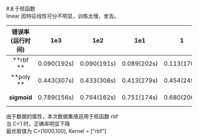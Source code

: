 #关于核函数</br>
linear 因特征线性可分不明显，训练太慢，舍去。</br>

|错误率(运行时间)   | 1e3                 |1e2            |1e1              |1              |1e-1         |1e-2        |1e-3        |1e-4     |1e-5|
| :----: | :----: | :----: | :----: | :----: | :----: | :----: | :----: | :----: |:----: |
|**rbf **    | 0.090(192s)      | 0.090(191s)   | 0.089(202s)    | 0.113(170s) | 0.372(180s)|0.598(213 s)|0.598(228 s)|0.598()|0.598()|
| **poly **  | 0.443(307s)      |0.433(308s)    | 0.413(279s)    | 0.454(249s) | 0.514(236s)|0.596(229 s)|0.598(206 s)|0.598()|0.598()|
| **sigmoid** | 0.789(156s)     |0.764(162s)    | 0.751(174s)    | 0.680(206s) |0.599(218s)|0.598(226 s)|(0.598)      |0.598()|0.598()|

由于数据的属性，本次数据集值适用于核函数 rbf</br>
当 C<1 时，正确率明显下降</br>
最优取值为 C=[1000,100], Kernel = ["rbf"]</br>
